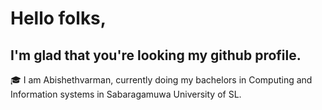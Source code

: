# Hello folks,
## I'm glad that you're looking my github profile.
🎓 I am Abishethvarman, currently doing my bachelors in Computing and Information systems in Sabaragamuwa University of SL. 

